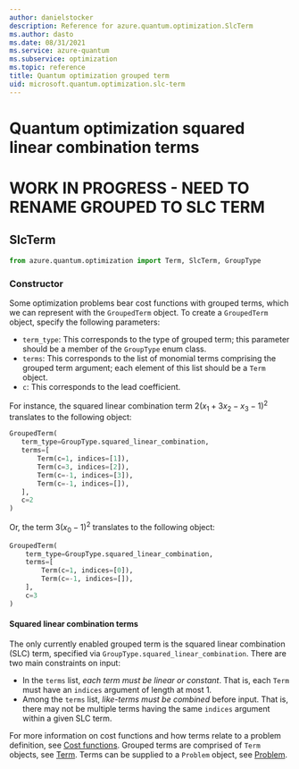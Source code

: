 ```yaml
---
author: danielstocker
description: Reference for azure.quantum.optimization.SlcTerm
ms.author: dasto
ms.date: 08/31/2021
ms.service: azure-quantum
ms.subservice: optimization
ms.topic: reference
title: Quantum optimization grouped term
uid: microsoft.quantum.optimization.slc-term
---
```


# Quantum optimization squared linear combination terms

# WORK IN PROGRESS - NEED TO RENAME GROUPED TO SLC TERM

## SlcTerm
```py
from azure.quantum.optimization import Term, SlcTerm, GroupType
```

### Constructor

Some optimization problems bear cost functions with grouped terms, which we can represent with the `GroupedTerm` object.
To create a `GroupedTerm` object, specify the following parameters:

- `term_type`: This corresponds to the type of grouped term; this parameter should be a member of the `GroupType` enum class.
- `terms`: This corresponds to the list of monomial terms comprising the grouped term argument; each element of this list should be a `Term` object.
- `c`: This corresponds to the lead coefficient.

 For instance, the squared linear combination term $2 (x_1 + 3x_2 - x_3 - 1)^2$ translates to the following object: 

 ```py
GroupedTerm(
    term_type=GroupType.squared_linear_combination,
    terms=[
        Term(c=1, indices=[1]),
        Term(c=3, indices=[2]),
        Term(c=-1, indices=[3]),
        Term(c=-1, indices=[]),
    ],
    c=2
)
```

 Or, the term $3 (x_0 - 1)^2$ translates to the following object:
```py
GroupedTerm(
    term_type=GroupType.squared_linear_combination,
    terms=[
        Term(c=1, indices=[0]),
        Term(c=-1, indices=[]),
    ],
    c=3
)
```

#### Squared linear combination terms

The only currently enabled grouped term is the squared linear combination (SLC) term, specified via `GroupType.squared_linear_combination`. There are two main constraints on input:

- In the `terms` list, *each term must be linear or constant*. That is, each `Term` must have an `indices` argument of length at most 1.
- Among the `terms` list, *like-terms must be combined* before input. That is, there may not be multiple terms having the same `indices` argument within a given SLC term.

For more information on cost functions and how terms relate to a problem definition, see [Cost functions](xref:microsoft.quantum.optimization.concepts.cost-function).
Grouped terms are comprised of `Term` objects, see [Term](xref:microsoft.quantum.optimization.term).
Terms can be supplied to a `Problem` object, see [Problem](xref:microsoft.quantum.optimization.problem).

